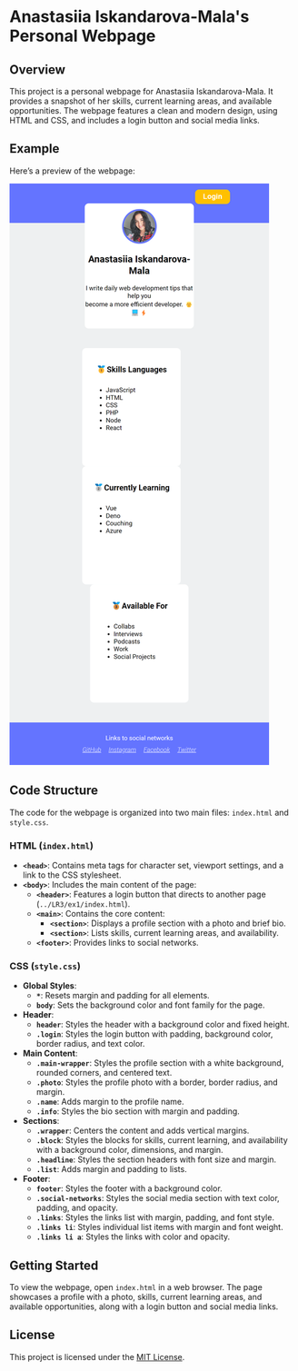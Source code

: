 # Anastasiia Iskandarova-Mala's Personal Webpage

## Overview

This project is a personal webpage for Anastasiia Iskandarova-Mala. It provides a snapshot of her skills, current learning areas, and available opportunities. The webpage features a clean and modern design, using HTML and CSS, and includes a login button and social media links.

## Example

Here’s a preview of the webpage:

![Personal Webpage Example](lab2.png)

## Code Structure

The code for the webpage is organized into two main files: `index.html` and `style.css`.

### HTML (`index.html`)

- **`<head>`**: Contains meta tags for character set, viewport settings, and a link to the CSS stylesheet.
- **`<body>`**: Includes the main content of the page:
  - **`<header>`**: Features a login button that directs to another page (`../LR3/ex1/index.html`).
  - **`<main>`**: Contains the core content:
    - **`<section>`**: Displays a profile section with a photo and brief bio.
    - **`<section>`**: Lists skills, current learning areas, and availability.
  - **`<footer>`**: Provides links to social networks.

### CSS (`style.css`)

- **Global Styles**:
  - **`*`**: Resets margin and padding for all elements.
  - **`body`**: Sets the background color and font family for the page.
- **Header**:
  - **`header`**: Styles the header with a background color and fixed height.
  - **`.login`**: Styles the login button with padding, background color, border radius, and text color.
- **Main Content**:
  - **`.main-wrapper`**: Styles the profile section with a white background, rounded corners, and centered text.
  - **`.photo`**: Styles the profile photo with a border, border radius, and margin.
  - **`.name`**: Adds margin to the profile name.
  - **`.info`**: Styles the bio section with margin and padding.
- **Sections**:
  - **`.wrapper`**: Centers the content and adds vertical margins.
  - **`.block`**: Styles the blocks for skills, current learning, and availability with a background color, dimensions, and margin.
  - **`.headline`**: Styles the section headers with font size and margin.
  - **`.list`**: Adds margin and padding to lists.
- **Footer**:
  - **`footer`**: Styles the footer with a background color.
  - **`.social-networks`**: Styles the social media section with text color, padding, and opacity.
  - **`.links`**: Styles the links list with margin, padding, and font style.
  - **`.links li`**: Styles individual list items with margin and font weight.
  - **`.links li a`**: Styles the links with color and opacity.

## Getting Started

To view the webpage, open `index.html` in a web browser. The page showcases a profile with a photo, skills, current learning areas, and available opportunities, along with a login button and social media links.

## License

This project is licensed under the [MIT License](LICENSE.txt).
